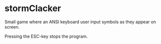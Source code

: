 # stormClacker
Small game where an ANSI keyboard user input symbols as they appear on screen.

Pressing the ESC-key stops the program.
